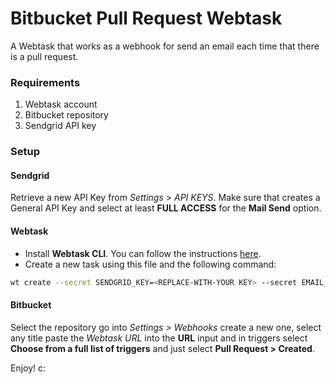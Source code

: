 # Bitbucket Pull Request Webtask
A Webtask that works as a webhook for send an email each time that there is a pull request.

### Requirements
1. Webtask account
2. Bitbucket repository
3. Sendgrid API key

### Setup
#### Sendgrid
Retrieve a new API Key from *Settings* > *API KEYS*. Make sure that creates a General API Key and select at least **FULL ACCESS** for the **Mail Send** option.

#### Webtask
* Install **Webtask CLI**. You can follow the instructions [here](https://webtask.io/cli).
* Create a new task using this file and the following command:

```bash
wt create --secret SENDGRID_KEY=<REPLACE-WITH-YOUR KEY> --secret EMAIL_TO=<REPLACE-WITH-AN-EMAIL> --secret EMAIL_FROM=<REPLACE-WITH-AN-EMAIL> bitbucket-pull-request.js
```

#### Bitbucket
Select the repository go into *Settings > Webhooks* create a new one, select any title paste the *Webtask URL* into the **URL** input and in triggers select **Choose from a full list of triggers** and just select **Pull Request > Created**.

Enjoy! c:
